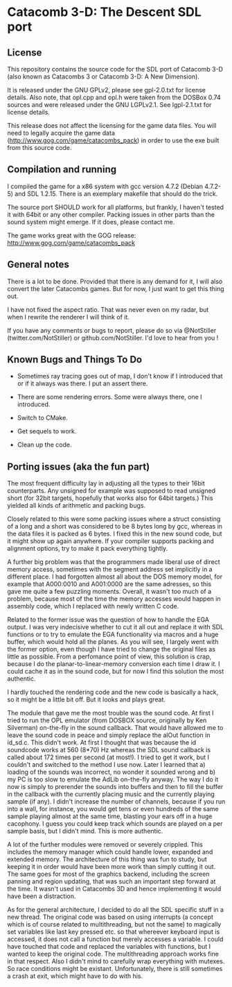 Catacomb 3-D: The Descent SDL port
==================================

License
-------

This repository contains the source code for the SDL port of Catacomb 3-D (also 
known as Catacombs 3 or Catacomb 3-D: A New Dimension). 

It is released under the GNU GPLv2, please see gpl-2.0.txt for license details.
Also note, that opl.cpp and opl.h were taken from the DOSBox 0.74 sources and
were released under the GNU LGPLv2.1. See lgpl-2.1.txt for license details.

This release does not affect the licensing for the game data files. You will
need to legally acquire the game data (http://www.gog.com/game/catacombs_pack)
in order to use the exe built from this
source code.


Compilation and running
-------------------------

I compiled the game for a x86 system with gcc version 4.7.2 (Debian 4.7.2-5) and
 SDL 1.2.15. There is an exemplary makefile that should do the trick.

The source port SHOULD work for all platforms, but frankly, I haven't tested it
with 64bit or any other compiler. Packing issues in other parts than the sound
system might emerge. If it does, please contact me.

The game works great with the GOG release:
http://www.gog.com/game/catacombs_pack


General notes
-------------

There is a lot to be done. Provided that there is any demand for it, I will also
 convert the later Catacombs games. But for now, I just want to get this thing
 out.

I have not fixed the aspect ratio. That was never even on my radar, but when I
rewrite the renderer I will think of it.

If you have any comments or bugs to report, please do so via @NotStiller
(twitter.com/NotStiller) or github.com/NotStiller. I'd love to hear from you !


Known Bugs and Things To Do
---------------------------

- Sometimes ray tracing goes out of map, I don't know if I introduced that or 
  if it always was there. I put an assert there.

- There are some rendering errors. Some were always there, one I introduced.

- Switch to CMake.

- Get sequels to work.

- Clean up the code.

Porting issues (aka the fun part)
---------------------------------

The most frequent difficulty lay in adjusting all the types to their 16bit counterparts. Any unsigned for example was supposed to read unsigned short (for 32bit targets, hopefully that works also for 64bit targets.) This yielded all kinds of arithmetic and packing bugs.

Closely related to this were some packing issues where a struct consisting of a long and a short was considered to be 8 bytes long by gcc, whereas in the data files it is packed as 6 bytes. I fixed this in the new sound code, but it might show up again anywhere. If your compiler supports packing and alignment options, try to make it pack everything tightly.

A further big problem was that the programmers made liberal use of direct memory access, sometimes with the segment address set implicitly in a different place. I had forgotten almost all about the DOS memory model, for example that A000:0010 and A001:0000 are the same adresses, so this gave me quite a few puzzling moments. Overall, it wasn't too much of a problem, because most of the time the memory accesses would happen in assembly code, which I replaced with newly written C code.

Related to the former issue was the question of how to handle the EGA output. I was very indecisive whether to cut it all out and replace it with SDL functions or to try to emulate the EGA functionality via macros and a huge buffer, which would hold all the planes. As you will see, I largely went with the former option, even though I have tried to change the original files as little as possible. From a perfomance point of view, this solution is crap, because I do the planar-to-linear-memory conversion each time I draw it. I could cache it as in the sound code, but for now I find this solution the most authentic.

I hardly touched the rendering code and the new code is basically a hack, so it might be a little bit off. But it looks and plays great.

The module that gave me the most trouble was the sound code. At first I tried to run the OPL emulator (from DOSBOX source, originally by Ken Silverman) on-the-fly in the sound callback. That would have allowed me to leave the sound code in peace and simply replace the alOut function in id_sd.c. This didn't work. At first I thought that was because the id soundcode works at 560 (8*70) Hz whereas the SDL sound callback is called about 172 times per second (at most!). I tried to get it work, but I couldn't and switched to the method I use now. Later I learned that a) loading of the sounds was incorrect, no wonder it sounded wrong and b) my PC is too slow to emulate the AdLib on-the-fly anyway. The way I do it now is simply to prerender the sounds into buffers and then to fill the buffer in the callback with the currently placing music and the currently playing sample (if any). I didn't increase the number of channels, because if you run into a wall, for instance, you would get tens or even hundreds of the same sample playing almost at the same time, blasting your ears off in a huge cacophony. I guess you could keep track which sounds are played on a per sample basis, but I didn't mind. This is more authentic.

A lot of the further modules were removed or severely crippled. This includes the memory manager which could handle lower, expanded and extended memory. The architecture of this thing was fun to study, but keeping it in order would have been more work than simply cutting it out. The same goes for most of the graphics backend, including the screen panning and region updating, that was such an important step forward at the time. It wasn't used in Catacombs 3D and hence implementing it would have been a distraction.

As for the general architecture, I decided to do all the SDL specific stuff in a new thread. The original code was based on using interrupts (a concept which is of course related to multithreading, but not the same) to magically set variables like last key pressed etc. so that whereever keyboard input is accessed, it does not call a function but merely accesses a variable. I could have touched that code and replaced the variables with functions, but I wanted to keep the original code. The multithreading approach works fine in that respect.
Also I didn't mind to carefully wrap everything with mutexes. So race conditions might be existant. Unfortunately, there is still sometimes a crash at exit, which might have to do with his.


